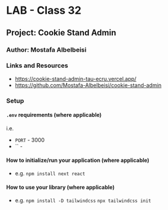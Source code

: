 # LAB - Class 32

## Project: Cookie Stand Admin

### Author: Mostafa Albelbeisi

### Links and Resources

- https://cookie-stand-admin-tau-ecru.vercel.app/
- https://github.com/Mostafa-Albelbeisi/cookie-stand-admin

### Setup

#### `.env` requirements (where applicable)

i.e.

- `PORT` - 3000
- `` - 

#### How to initialize/run your application (where applicable)

- e.g. `npm install next react`

#### How to use your library (where applicable)
- e.g. `npm install -D tailwindcss`
        `npx tailwindcss init`
